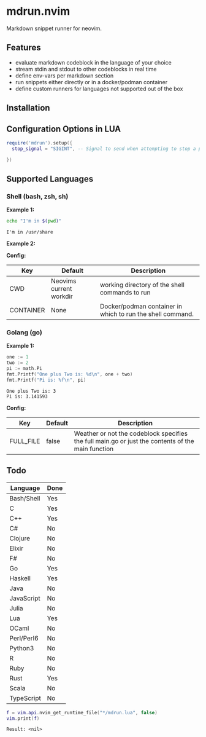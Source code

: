 # mdrun.nvim

Markdown snippet runner for neovim.

## Features

- evaluate markdown codeblock in the language of your choice
- stream stdin and stdout to other codeblocks in real time
- define env-vars per markdown section
- run snippets either directly or in a docker/podman container
- define custom runners for languages not supported out of the box

## Installation



## Configuration Options in LUA

```lua
require('mdrun').setup({
  stop_signal = "SIGINT", -- Signal to send when attempting to stop a process. one of: [SIGKILL, SIGINT]

})
```

## Supported Languages

### Shell (bash, zsh, sh)

**Example 1:**

```sh CWD=/usr/share
echo "I'm in $(pwd)"
```

```out
I'm in /usr/share
```

**Example 2:**

**Config:**

| Key       | Default                 | Description                                                |
| --------- | ----------------------- | ---------------------------------------------------------- |
| CWD       | Neovims current workdir | working directory of the shell commands to run             |
| CONTAINER | None                    | Docker/podman container in which to run the shell command. |

### Golang (go)

**Example 1:**

```go ID=1703087980319
one := 1
two := 2
pi := math.Pi
fmt.Printf("One plus Two is: %d\n", one + two)
fmt.Printf("Pi is: %f\n", pi)
```

```out LAST_RUN=2023-12-20T17:00:24+01:00 SOURCE=1703087980319
One plus Two is: 3
Pi is: 3.141593
```

**Config:**

| Key       | Default | Description                                                                                       |
| --------- | ------- | ------------------------------------------------------------------------------------------------- |
| FULL_FILE | false   | Weather or not the codeblock specifies the full main.go or just the contents of the main function |

## Todo

| Language   | Done |
| ---------- | ---- |
| Bash/Shell | Yes  |
| C          | Yes  |
| C++        | Yes  |
| C#         | No   |
| Clojure    | No   |
| Elixir     | No   |
| F#         | No   |
| Go         | Yes  |
| Haskell    | Yes   |
| Java       | No   |
| JavaScript | No   |
| Julia      | No   |
| Lua        | Yes  |
| OCaml      | No   |
| Perl/Perl6 | No   |
| Python3    | No   |
| R          | No   |
| Ruby       | No   |
| Rust       | Yes   |
| Scala      | No   |
| TypeScript | No   |



```lua ID=1708957562401 IN_NVIM=true
f = vim.api.nvim_get_runtime_file("*/mdrun.lua", false)
vim.print(f)

```


```out SOURCE=1708957562401 EXIT_CODE=0 LAST_RUN=2024-02-26T15:33:12+01:00
Result: <nil>
```
